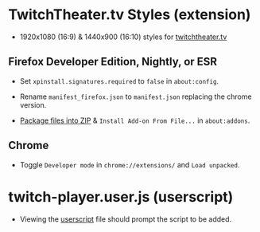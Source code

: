 # TwitchTheater.tv Styles (extension)

- 1920x1080 (16:9) & 1440x900 (16:10) styles for [twitchtheater.tv](https://twitchtheater.tv/)

## Firefox Developer Edition, Nightly, or ESR

- Set `xpinstall.signatures.required` to `false` in `about:config`.

- Rename `manifest_firefox.json` to `manifest.json` replacing the chrome version.

- [Package files into ZIP](https://extensionworkshop.com/documentation/publish/package-your-extension/) & `Install Add-on From File...` in `about:addons`.

## Chrome

- Toggle `Developer mode` in `chrome://extensions/` and `Load unpacked`.

# twitch-player.user.js (userscript) <!-- ttv-tools.user.js -->

- Viewing the [userscript](https://github.com/DarkChilliz/custom-styles-ext-twitchtheater.tv/raw/master/twitch-player.user.js) file should prompt the script to be added.
